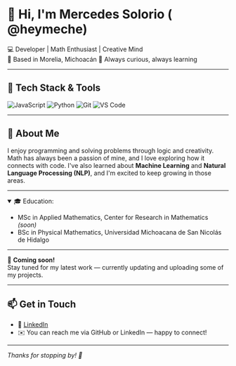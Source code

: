 # 👋 Hi, I'm Mercedes Solorio ( @heymeche)

💻 Developer | Math Enthusiast | Creative Mind  
📍 Based in Morelia, Michoacán
🎯 Always curious, always learning  

---

## 🚀 Tech Stack & Tools

![JavaScript](https://img.shields.io/badge/-JavaScript-black?style=flat-square&logo=javascript)
![Python](https://img.shields.io/badge/-Python-black?style=flat-square&logo=python)
![Git](https://img.shields.io/badge/-Git-black?style=flat-square&logo=git)
![VS Code](https://img.shields.io/badge/-VS%20Code-black?style=flat-square&logo=visual-studio-code)

---

## 🧩 About Me

I enjoy programming and solving problems through logic and creativity.  
Math has always been a passion of mine, and I love exploring how it connects with code. 
I've also learned about **Machine Learning** and **Natural Language Processing (NLP)**, and I'm excited to keep growing in those areas. 

---

<details open>
  <summary>🎓 Education:</summary>

-  MSc in Applied Mathematics, Center for Research in Mathematics *(soon)*  
-  BSc in Physical Mathematics, Universidad Michoacana de San Nicolás de Hidalgo
</details>

---



🔸 **Coming soon!**  
Stay tuned for my latest work — currently updating and uploading some of my projects.

---

## 📫 Get in Touch

- 🔗 [LinkedIn](https://www.linkedin.com/feed/?trk=guest_homepage-basic_google-one-tap-submit)
- ✉️ You can reach me via GitHub or LinkedIn — happy to connect!

---

_Thanks for stopping by! 🌸_
